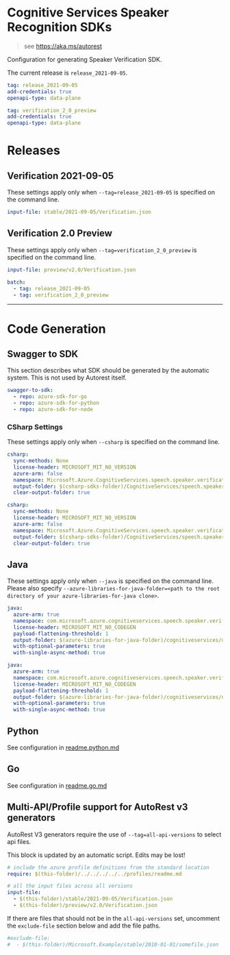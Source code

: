 # Cognitive Services Speaker Recognition SDKs

> see https://aka.ms/autorest

Configuration for generating Speaker Verification SDK.

The current release is `release_2021-09-05`.

``` yaml
tag: release_2021-09-05
add-credentials: true
openapi-type: data-plane
```

``` yaml
tag: verification_2_0_preview
add-credentials: true
openapi-type: data-plane
```

# Releases

## Verification 2021-09-05
These settings apply only when `--tag=release_2021-09-05` is specified on the command line.

``` yaml $(tag) == 'release_2021-09-05'
input-file: stable/2021-09-05/Verification.json
```

## Verification 2.0 Preview
These settings apply only when `--tag=verification_2_0_preview` is specified on the command line.

``` yaml $(tag) == 'verification_2_0_preview'
input-file: preview/v2.0/Verification.json
```

``` yaml $(multiapi)
batch:
  - tag: release_2021-09-05
  - tag: verification_2_0_preview
```

---

# Code Generation


## Swagger to SDK

This section describes what SDK should be generated by the automatic system.
This is not used by Autorest itself.

``` yaml $(swagger-to-sdk)
swagger-to-sdk:
  - repo: azure-sdk-for-go
  - repo: azure-sdk-for-python
  - repo: azure-sdk-for-node
```

### CSharp Settings
These settings apply only when `--csharp` is specified on the command line.
``` yaml $(csharp) && $(tag) == 'release_2021-09-05'
csharp:
  sync-methods: None
  license-header: MICROSOFT_MIT_NO_VERSION
  azure-arm: false
  namespace: Microsoft.Azure.CognitiveServices.speech.speaker.verification
  output-folder: $(csharp-sdks-folder)/CognitiveServices/speech.speaker.verification/src/Generated
  clear-output-folder: true
```

``` yaml $(csharp) && $(tag) == 'verification_2_0_preview'
csharp:
  sync-methods: None
  license-header: MICROSOFT_MIT_NO_VERSION
  azure-arm: false
  namespace: Microsoft.Azure.CognitiveServices.speech.speaker.verification
  output-folder: $(csharp-sdks-folder)/CognitiveServices/speech.speaker.verification/src/Generated
  clear-output-folder: true
```

## Java

These settings apply only when `--java` is specified on the command line.
Please also specify `--azure-libraries-for-java-folder=<path to the root directory of your azure-libraries-for-java clone>`.

``` yaml $(java) && $(tag) == 'release_2021-09-05'
java:
  azure-arm: true
  namespace: com.microsoft.azure.cognitiveservices.speech.speaker.verification
  license-header: MICROSOFT_MIT_NO_CODEGEN
  payload-flattening-threshold: 1
  output-folder: $(azure-libraries-for-java-folder)/cognitiveservices/data-plane/speech/speaker/verification
  with-optional-parameters: true
  with-single-async-method: true
```

``` yaml $(java) && $(tag) == 'verification_2_0_preview'
java:
  azure-arm: true
  namespace: com.microsoft.azure.cognitiveservices.speech.speaker.verification
  license-header: MICROSOFT_MIT_NO_CODEGEN
  payload-flattening-threshold: 1
  output-folder: $(azure-libraries-for-java-folder)/cognitiveservices/data-plane/speech/speaker/verification
  with-optional-parameters: true
  with-single-async-method: true
```

## Python

See configuration in [readme.python.md](./readme.python.md)

## Go

See configuration in [readme.go.md](./readme.go.md)

## Multi-API/Profile support for AutoRest v3 generators

AutoRest V3 generators require the use of `--tag=all-api-versions` to select api files.

This block is updated by an automatic script. Edits may be lost!

``` yaml $(tag) == 'all-api-versions' /* autogenerated */
# include the azure profile definitions from the standard location
require: $(this-folder)/../../../../../profiles/readme.md

# all the input files across all versions
input-file:
  - $(this-folder)/stable/2021-09-05/Verification.json
  - $(this-folder)/preview/v2.0/Verification.json

```

If there are files that should not be in the `all-api-versions` set,
uncomment the  `exclude-file` section below and add the file paths.

``` yaml $(tag) == 'all-api-versions'
#exclude-file:
#  - $(this-folder)/Microsoft.Example/stable/2010-01-01/somefile.json
```

